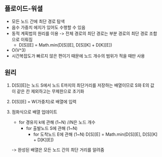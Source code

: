 ## 플로이드-워셜
+ 모든 노드 간에 최단 경로 탐색
+ 음수 가중치 에지가 있어도 수행할 수 있음
+ 동적 계획법의 원리를 이용 -> 전체 경로의 최단 경로는 부분 경로의 최단 경로 조합으로 이뤄짐
  + D[S][E] = Math.min(D[S][E], D[S][K] + D[K][E])
+ O(V^3)
+ 시간복잡도가 빠르지 않은 편이기 때문에 노드 개수의 범위가 적을 때만 사용 

## 원리
1. D[S][E]는 노드 S에서 노드 E까지의 최단거리를 저장하는 배열이므로 S와 E의 값이 같은 칸 제외하고는 무제한으로 초기화
2. D[S][E] = W(가중치)로 배열에 입력
3. 점화식으로 배열 업데이트
   + for 경유지 k에 관해 (1~N) //N은 노드 개수
     + for 출발노드 S에 관해 (1~N) 
       +  for 도착노드 E에 관해 (1~N)
            D[S][E] = Math.min(D[S][E], D[S][K] + D[K][E])

    -> 완성된 배열은 모든 노드 간의 최단 거리를 알려줌 

